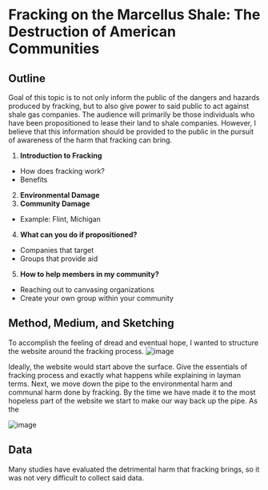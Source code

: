 # **Fracking on the Marcellus Shale:** The Destruction of American Communities
## Outline
Goal of this topic is to not only inform the public of the dangers and hazards produced by fracking, but to also give power to said public to act against shale gas companies. The audience will primarily be those individuals who have been propositioned to lease their land to shale companies. However, I believe that this information should be provided to the public in the pursuit of awareness of the harm that fracking can bring.

1. **Introduction to Fracking**
- How does fracking work?
- Benefits
2. **Environmental Damage**
3. **Community Damage**
- Example: Flint, Michigan
4. **What can you do if propositioned?**
- Companies that target
- Groups that provide aid
5. **How to help members in my community?**
- Reaching out to canvasing organizations
- Create your own group within your community

## Method, Medium, and Sketching
To accomplish the feeling of dread and eventual hope, I wanted to structure the website around the fracking process.
![image](https://user-images.githubusercontent.com/112968634/192673744-c3e837c0-07ff-4248-b091-395d3daa0ba1.png)

Ideally, the website would start above the surface. Give the essentials of fracking process and exactly what happens while explaining in layman terms. Next, we move down the pipe to the environmental harm and communal harm done by fracking. By the time we have made it to the most hopeless part of the website we start to make our way back up the pipe. As the 

![image](https://user-images.githubusercontent.com/112968634/192674106-dfae4004-705c-4475-82c1-53fb7efe8cb1.png)
## Data
Many studies have evaluated the detrimental harm that fracking brings, so it was not very difficult to collect said data.
